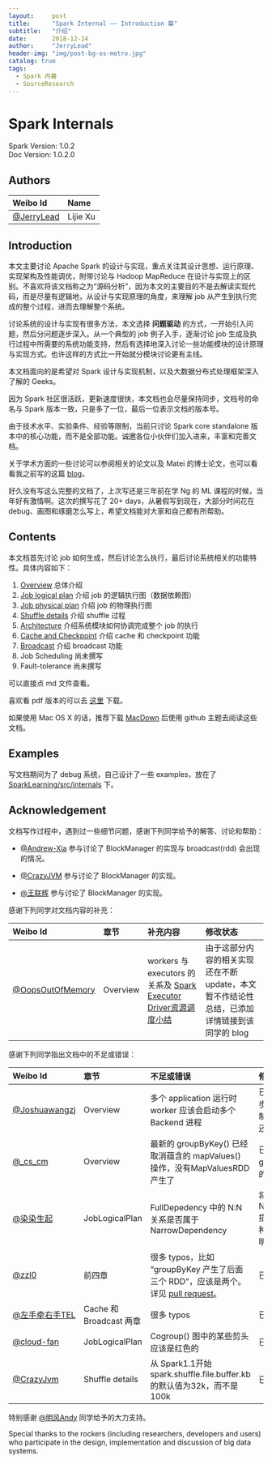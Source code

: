 ```yaml
---
layout:     post
title:      "Spark Internal —— Introduction 篇"
subtitle:   "介绍"
date:       2018-12-24
author:     "JerryLead"
header-img: "img/post-bg-os-metro.jpg"
catalog: true
tags:
  - Spark 内幕
  - SourceResearch 
---
```



# Spark Internals

Spark Version: 1.0.2  
Doc Version: 1.0.2.0

## Authors
| Weibo Id | Name | 
|:-----------|:-------------|
|[@JerryLead](http://weibo.com/jerrylead) | Lijie Xu | 

## Introduction

本文主要讨论 Apache Spark 的设计与实现，重点关注其设计思想、运行原理、实现架构及性能调优，附带讨论与 Hadoop MapReduce 在设计与实现上的区别。不喜欢将该文档称之为“源码分析”，因为本文的主要目的不是去解读实现代码，而是尽量有逻辑地，从设计与实现原理的角度，来理解 job 从产生到执行完成的整个过程，进而去理解整个系统。

讨论系统的设计与实现有很多方法，本文选择 **问题驱动** 的方式，一开始引入问题，然后分问题逐步深入。从一个典型的 job 例子入手，逐渐讨论 job 生成及执行过程中所需要的系统功能支持，然后有选择地深入讨论一些功能模块的设计原理与实现方式。也许这样的方式比一开始就分模块讨论更有主线。

本文档面向的是希望对 Spark 设计与实现机制，以及大数据分布式处理框架深入了解的 Geeks。

因为 Spark 社区很活跃，更新速度很快，本文档也会尽量保持同步，文档号的命名与 Spark 版本一致，只是多了一位，最后一位表示文档的版本号。

由于技术水平、实验条件、经验等限制，当前只讨论 Spark core standalone 版本中的核心功能，而不是全部功能。诚邀各位小伙伴们加入进来，丰富和完善文档。

关于学术方面的一些讨论可以参阅相关的论文以及 Matei 的博士论文，也可以看看我之前写的这篇 [blog](http://www.cnblogs.com/jerrylead/archive/2013/04/27/Spark.html)。

好久没有写这么完整的文档了，上次写还是三年前在学 Ng 的 ML 课程的时候，当年好有激情啊。这次的撰写花了 20+ days，从暑假写到现在，大部分时间花在 debug、画图和琢磨怎么写上，希望文档能对大家和自己都有所帮助。


## Contents
本文档首先讨论 job 如何生成，然后讨论怎么执行，最后讨论系统相关的功能特性。具体内容如下：

1. [Overview](https://github.com/JerryLead/SparkInternals/blob/master/markdown/1-Overview.md) 总体介绍
2. [Job logical plan](https://github.com/JerryLead/SparkInternals/blob/master/markdown/2-JobLogicalPlan.md) 介绍 job 的逻辑执行图（数据依赖图）
3. [Job physical plan](https://github.com/JerryLead/SparkInternals/blob/master/markdown/3-JobPhysicalPlan.md) 介绍 job 的物理执行图
4. [Shuffle details](https://github.com/JerryLead/SparkInternals/blob/master/markdown/4-shuffleDetails.md) 介绍 shuffle 过程
5. [Architecture](https://github.com/JerryLead/SparkInternals/blob/master/markdown/5-Architecture.md) 介绍系统模块如何协调完成整个 job 的执行
6. [Cache and Checkpoint](https://github.com/JerryLead/SparkInternals/blob/master/markdown/6-CacheAndCheckpoint.md)  介绍 cache 和 checkpoint 功能
7. [Broadcast](https://github.com/JerryLead/SparkInternals/blob/master/markdown/7-Broadcast.md) 介绍 broadcast 功能
8. Job Scheduling 尚未撰写
9. Fault-tolerance 尚未撰写

可以直接点 md 文件查看。

喜欢看 pdf 版本的可以去 [这里](https://github.com/JerryLead/SparkInternals/tree/master/pdf) 下载。

如果使用 Mac OS X 的话，推荐下载 [MacDown](http://macdown.uranusjr.com/) 后使用 github 主题去阅读这些文档。

## Examples
写文档期间为了 debug 系统，自己设计了一些 examples，放在了 [SparkLearning/src/internals](https://github.com/JerryLead/SparkLearning/tree/master/src/internals) 下。

## Acknowledgement

文档写作过程中，遇到过一些细节问题，感谢下列同学给予的解答、讨论和帮助：

- [@Andrew-Xia](http://weibo.com/u/1410938285) 参与讨论了 BlockManager 的实现与 broadcast(rdd) 会出现的情况。

- [@CrazyJVM](http://weibo.com/476691290) 参与讨论了 BlockManager 的实现。

- [@王联辉](http://weibo.com/u/1685831233) 参与讨论了 BlockManager 的实现。

感谢下列同学对文档内容的补充：

| Weibo Id | 章节 | 补充内容 | 修改状态 | 
|:-----------|:-------------|:-------------|:-------------|
| [@OopsOutOfMemory](http://weibo.com/oopsoom) | Overview | workers 与 executors 的关系及 [Spark Executor Driver资源调度小结](http://blog.csdn.net/oopsoom/article/details/38763985) | 由于这部分内容的相关实现还在不断 update，本文暂不作结论性总结，已添加详情链接到该同学的 blog |

感谢下列同学指出文档中的不足或错误：

| Weibo Id | 章节 | 不足或错误 | 修改状态 | 
|:-----------|:-------------|:-------------|:-------------|
| [@Joshuawangzj](http://weibo.com/u/1619689670) | Overview | 多个 application 运行时 worker 应该会启动多个 Backend 进程 | 已修改，但需要进一步实验证实。怎么控制 Backend 的个数还不清楚 |
| [@\_cs\_cm](http://weibo.com/u/1551746393) | Overview | 最新的 groupByKey() 已经取消蕴含的 mapValues() 操作，没有MapValuesRDD 产生了 | 已修改 groupByKey() 相关的 figures 和描述 |
| [@染染生起](http://weibo.com/u/2859927402) | JobLogicalPlan | FullDepedency 中的 N:N 关系是否属于 NarrowDependency | 将原来的两种 NarrowDependency 描述改为更清楚的三种，已做更详细的说明 |
| [@zzl0](https://github.com/zzl0) | 前四章 | 很多 typos，比如 “groupByKey 产生了后面三个 RDD”，应该是两个。详见 [pull request](https://github.com/JerryLead/SparkInternals/pull/3/files)。 | 已经全部修改 | 
| [@左手牵右手TEL](http://weibo.com/w397090770) | Cache 和 Broadcast 两章 | 很多 typos | 已经全部修改 | 
| [@cloud-fan](https://github.com/cloud-fan) | JobLogicalPlan | Cogroup() 图中的某些剪头应该是红色的 | 已经全部修改 | 
| [@CrazyJvm](http://weibo.com/476691290) | Shuffle details |  从 Spark1.1开始spark.shuffle.file.buffer.kb的默认值为32k，而不是100k  | 已经全部修改 | 

特别感谢 [@明风Andy](http://weibo.com/mingfengandy) 同学给予的大力支持。

Special thanks to the rockers (including researchers, developers and users) who participate in the design, implementation and discussion of big data systems.